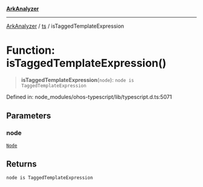 [**ArkAnalyzer**](../../../../README.md)

***

[ArkAnalyzer](../../../../globals.md) / [ts](../README.md) / isTaggedTemplateExpression

# Function: isTaggedTemplateExpression()

> **isTaggedTemplateExpression**(`node`): `node is TaggedTemplateExpression`

Defined in: node\_modules/ohos-typescript/lib/typescript.d.ts:5071

## Parameters

### node

[`Node`](../interfaces/Node.md)

## Returns

`node is TaggedTemplateExpression`
